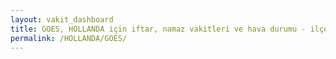 ```yaml
---
layout: vakit_dashboard
title: GOES, HOLLANDA için iftar, namaz vakitleri ve hava durumu - ilçe/eyalet seç
permalink: /HOLLANDA/GOES/
---
```


<script type="text/javascript">
  var GLOBAL_COUNTRY = 'HOLLANDA';
  var GLOBAL_CITY = 'GOES';
  var GLOBAL_STATE = '';
  var lat = 72;
  var lon = 21;
</script>
